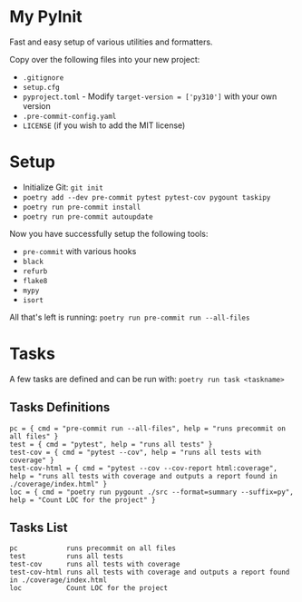 # My PyInit
Fast and easy setup of various utilities and formatters.

Copy over the following files into your new project:
- `.gitignore`
- `setup.cfg`
- `pyproject.toml` - Modify `target-version = ['py310']` with your own version
- `.pre-commit-config.yaml`
- `LICENSE` (if you wish to add the MIT license)

# Setup
- Initialize Git: `git init`
- `poetry add --dev pre-commit pytest pytest-cov pygount taskipy`
- `poetry run pre-commit install`
- `poetry run pre-commit autoupdate`

Now you have successfully setup the following tools:
- `pre-commit` with various hooks
- `black`
- `refurb`
- `flake8`
- `mypy`
- `isort`

All that's left is running:
`poetry run pre-commit run --all-files`

# Tasks
A few tasks are defined and can be run with: `poetry run task <taskname>`

## Tasks Definitions
```
pc = { cmd = "pre-commit run --all-files", help = "runs precommit on all files" }
test = { cmd = "pytest", help = "runs all tests" }
test-cov = { cmd = "pytest --cov", help = "runs all tests with coverage" }
test-cov-html = { cmd = "pytest --cov --cov-report html:coverage", help = "runs all tests with coverage and outputs a report found in ./coverage/index.html" }
loc = { cmd = "poetry run pygount ./src --format=summary --suffix=py", help = "Count LOC for the project" }
```
## Tasks List
```
pc            runs precommit on all files
test          runs all tests
test-cov      runs all tests with coverage
test-cov-html runs all tests with coverage and outputs a report found in ./coverage/index.html
loc           Count LOC for the project
```
